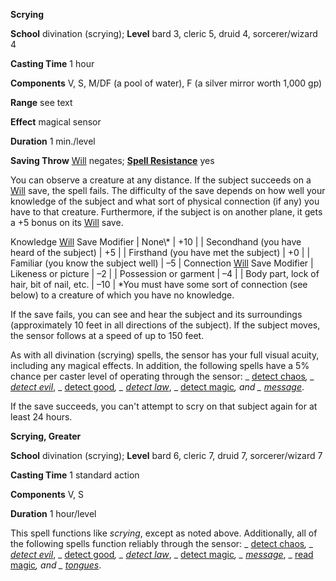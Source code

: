  **Scrying**

**School** divination (scrying); **Level** bard 3, cleric 5, druid 4, sorcerer/wizard 4

**Casting Time** 1 hour

**Components** V, S, M/DF (a pool of water), F (a silver mirror worth 1,000 gp)

**Range** see text

**Effect** magical sensor

**Duration** 1 min./level

**Saving Throw** [Will](../combat.html#_will) negates; **[Spell Resistance](../glossary.html#_spell-resistance)** yes

You can observe a creature at any distance. If the subject succeeds on a [Will](../combat.html#_will) save, the spell fails. The difficulty of the save depends on how well your knowledge of the subject and what sort of physical connection (if any) you have to that creature. Furthermore, if the subject is on another plane, it gets a +5 bonus on its [Will](../combat.html#_will) save.

<thead><tr>
<th>Knowledge</th>
<th>
<a href="../combat.html#_will">Will</a> Save Modifier</th>
</tr></thead>| None\* | +10 |
| Secondhand (you have heard of the subject) | +5 |
| Firsthand (you have met the subject) | +0 |
| Familiar (you know the subject well) | –5 |
<thead><tr>
<th>Connection</th>
<th>
<a href="../combat.html#_will">Will</a> Save Modifier</th>
</tr></thead>| Likeness or picture | –2 |
| Possession or garment | –4 |
| Body part, lock of hair, bit of nail, etc. | –10 |
<tfoot><tr><td colspan="2">*You must have some sort of connection (see below) to a creature of which you have no knowledge.</td></tr></tfoot>

If the save fails, you can see and hear the subject and its surroundings (approximately 10 feet in all directions of the subject). If the subject moves, the sensor follows at a speed of up to 150 feet.

As with all divination (scrying) spells, the sensor has your full visual acuity, including any magical effects. In addition, the following spells have a 5% chance per caster level of operating through the sensor: _ [detect chaos](detectChaos.html#_detect-chaos)_, _ [detect evil](detectEvil.html#_detect-evil)_, _ [detect good](detectGood.html#_detect-good)_, _ [detect law](detectLaw.html#_detect-law)_, _ [detect magic](detectMagic.html#_detect-magic)_, and _ [message](message.html#_message)_.

If the save succeeds, you can't attempt to scry on that subject again for at least 24 hours.

**Scrying, Greater**

**School** divination (scrying); **Level** bard 6, cleric 7, druid 7, sorcerer/wizard 7

**Casting Time** 1 standard action

**Components** V, S

**Duration** 1 hour/level

This spell functions like _scrying_, except as noted above. Additionally, all of the following spells function reliably through the sensor: _ [detect chaos](detectChaos.html#_detect-chaos)_, _ [detect evil](detectEvil.html#_detect-evil)_, _ [detect good](detectGood.html#_detect-good)_, _ [detect law](detectLaw.html#_detect-law)_, _ [detect magic](detectMagic.html#_detect-magic)_, _ [message](message.html#_message)_, _ [read magic](readMagic.html#_read-magic)_, and _ [tongues](tongues.html#_tongues)_.

